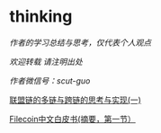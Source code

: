 # thinking

*作者的学习总结与思考，仅代表个人观点*

*欢迎转载 请注明出处*

*作者微信号：scut-guo*



[联盟链的多链与跨链的思考与实现(一)](https://github.com/toxotguo/thinking/blob/master/%E8%81%94%E7%9B%9F%E9%93%BE%E7%9A%84%E5%A4%9A%E9%93%BE%E4%B8%8E%E8%B7%A8%E9%93%BE%E7%9A%84%E6%80%9D%E8%80%83%E4%B8%8E%E5%AE%9E%E7%8E%B0%EF%BC%88%E4%B8%80%EF%BC%89.md)



[Filecoin中文白皮书(摘要，第一节）](https://github.com/toxotguo/thinking/blob/master/Filecoin中文白皮书-1.md)







